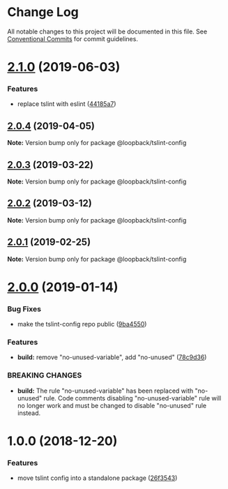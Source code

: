# Change Log

All notable changes to this project will be documented in this file.
See [Conventional Commits](https://conventionalcommits.org) for commit guidelines.

# [2.1.0](https://github.com/strongloop/loopback-next/compare/@loopback/tslint-config@2.0.4...@loopback/tslint-config@2.1.0) (2019-06-03)


### Features

* replace tslint with eslint ([44185a7](https://github.com/strongloop/loopback-next/commit/44185a7))





## [2.0.4](https://github.com/strongloop/loopback-next/compare/@loopback/tslint-config@2.0.3...@loopback/tslint-config@2.0.4) (2019-04-05)

**Note:** Version bump only for package @loopback/tslint-config





## [2.0.3](https://github.com/strongloop/loopback-next/compare/@loopback/tslint-config@2.0.2...@loopback/tslint-config@2.0.3) (2019-03-22)

**Note:** Version bump only for package @loopback/tslint-config





## [2.0.2](https://github.com/strongloop/loopback-next/compare/@loopback/tslint-config@2.0.1...@loopback/tslint-config@2.0.2) (2019-03-12)

**Note:** Version bump only for package @loopback/tslint-config





## [2.0.1](https://github.com/strongloop/loopback-next/compare/@loopback/tslint-config@2.0.0...@loopback/tslint-config@2.0.1) (2019-02-25)

**Note:** Version bump only for package @loopback/tslint-config





# [2.0.0](https://github.com/strongloop/loopback-next/compare/@loopback/tslint-config@1.0.0...@loopback/tslint-config@2.0.0) (2019-01-14)


### Bug Fixes

* make the tslint-config repo public ([9ba4550](https://github.com/strongloop/loopback-next/commit/9ba4550))


### Features

* **build:** remove "no-unused-variable", add "no-unused" ([78c9d36](https://github.com/strongloop/loopback-next/commit/78c9d36))


### BREAKING CHANGES

* **build:** The rule "no-unused-variable" has been replaced with
"no-unused" rule. Code comments disabling "no-unused-variable" rule will
no longer work and must be changed to disable "no-unused" rule instead.





# 1.0.0 (2018-12-20)


### Features

* move tslint config into a standalone package ([26f3543](https://github.com/strongloop/loopback-next/commit/26f3543))

